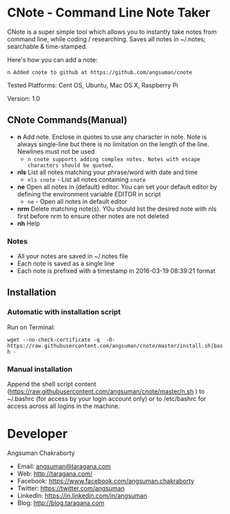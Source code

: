 # CNote - Command Line Note Taker
CNote is a super simple tool which allows you to instantly take notes from command line, while coding / researching. Saves all notes in ~/.notes; searchable & time-stamped.

Here's how you can add a note:

`n Added cnote to github at https://github.com/angsuman/cnote`

Tested Platforms: Cent OS, Ubuntu, Mac OS X, Raspberry Pi

Version: 1.0

## CNote Commands(Manual)
- **n** Add note. Enclose in quotes to use any character in note. Note is always single-line but there is no limitation on the length of the line. Newlines must not be used
  - `n cnote supports adding complex notes. Notes with escape characters should be quoted.`
- **nls** List all notes matching your phrase/word with date and time
  - `nls cnote` - List all notes containing `cnote`
- **ne** Open all notes in (default) editor. You can set your default editor by defining the environment variable EDITOR in script
  - `ne` - Open all notes in default editor
- **nrm** Delete matching note(s). YOu should list the desired note with nls first before nrm to ensure other notes are not deleted
- **nh** Help

### Notes
- All your notes are saved in ~/.notes file
- Each note is saved as a single line
- Each note is prefixed with a timestamp in 2016-03-19 08:39:21 format

## Installation
### Automatic with installation script
Run on Terminal:

`wget --no-check-certificate -q  -O- https://raw.githubusercontent.com/angsuman/cnote/master/install.sh|bash -`

### Manual installation
Append the shell script content (https://raw.githubusercontent.com/angsuman/cnote/master/n.sh ) to ~/.bashrc (for access by your login account only) or to /etc/bashrc for access across all logins in the machine.

# Developer
Angsuman Chakraborty
- Email: angsuman@taragana.com
- Web:      http://taragana.com/
- Facebook: https://www.facebook.com/angsuman.chakraborty
- Twitter:  https://twitter.com/angsuman
- LinkedIn: https://in.linkedin.com/in/angsuman
- Blog:     http://blog.taragana.com
